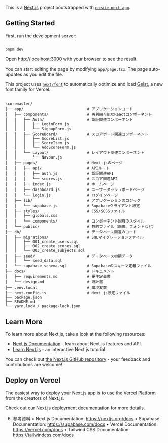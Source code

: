 This is a [Next.js](https://nextjs.org) project bootstrapped with [`create-next-app`](https://nextjs.org/docs/app/api-reference/cli/create-next-app).

## Getting Started

First, run the development server:

```bash

pnpm dev

```

Open [http://localhost:3000](http://localhost:3000) with your browser to see the result.

You can start editing the page by modifying `app/page.tsx`. The page auto-updates as you edit the file.

This project uses [`next/font`](https://nextjs.org/docs/app/building-your-application/optimizing/fonts) to automatically optimize and load [Geist](https://vercel.com/font), a new font family for Vercel.


## 

```plainText
scoremaster/
├── app/                            # アプリケーションコード
│   ├── components/                 # 再利用可能なReactコンポーネント
│   │   ├── Auth/                   # 認証関連コンポーネント
│   │   │   ├── LoginForm.js
│   │   │   └── SignupForm.js
│   │   ├── ScoreBoard/             # スコアボード関連コンポーネント
│   │   │   ├── ScoreList.js
│   │   │   ├── ScoreItem.js
│   │   │   └── AddScoreForm.js
│   │   └── Layout/                 # レイアウト関連コンポーネント
│   │       └── Navbar.js
│   ├── pages/                      # Next.jsのページ
│   │   ├── api/                    # APIルート
│   │   │   ├── auth.js             # 認証関連API
│   │   │   └── scores.js           # スコア関連API
│   │   ├── index.js                # ホームページ
│   │   ├── dashboard.js            # ユーザーダッシュボードページ
│   │   └── login.js                # ログインページ
│   ├── lib/                        # アプリケーションのロジック
│   │   └── supabase.js             # Supabaseクライアント設定
│   ├── styles/                     # CSS/SCSSファイル
│   │   ├── globals.css
│   │   └── components/             # コンポーネント固有のスタイル
│   └── public/                     # 静的ファイル（画像、フォントなど）
├── db/                             # データベース関連のコード
│   ├── migrations/                 # SQLマイグレーションファイル
│   │   ├── 001_create_users.sql
│   │   ├── 002_create_scores.sql
│   │   └── 003_create_subjects.sql
│   ├── seed/                       # データベース初期データ
│   │   └── seed_data.sql
│   └── supabase_schema.sql         # Supabaseのスキーマ定義ファイル
├── docs/                           # ドキュメント
│   ├── requirements.md             # 要件定義書
│   └── design.md                   # 設計書
├── .env.local                      # 環境変数
├── next.config.js                  # Next.js設定ファイル
├── package.json
├── README.md
└── yarn.lock / package-lock.json
```

## Learn More

To learn more about Next.js, take a look at the following resources:

- [Next.js Documentation](https://nextjs.org/docs) - learn about Next.js features and API.
- [Learn Next.js](https://nextjs.org/learn) - an interactive Next.js tutorial.

You can check out [the Next.js GitHub repository](https://github.com/vercel/next.js) - your feedback and contributions are welcome!

## Deploy on Vercel

The easiest way to deploy your Next.js app is to use the [Vercel Platform](https://vercel.com/new?utm_medium=default-template&filter=next.js&utm_source=create-next-app&utm_campaign=create-next-app-readme) from the creators of Next.js.

Check out our [Next.js deployment documentation](https://nextjs.org/docs/app/building-your-application/deploying) for more details.


6. 参考資料
   •	Next.js Documentation: https://nextjs.org/docs
   •	Supabase Documentation: https://supabase.com/docs
   •	Vercel Documentation: https://vercel.com/docs
   •	Tailwind CSS Documentation: https://tailwindcss.com/docs